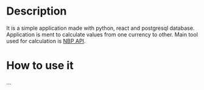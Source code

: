 # Description
It is a simple application made with python, react and postgresql database.
Application is ment to calculate values from one currency to other.
Main tool used for calculation is [NBP API](https://api.nbp.pl/#info).

# How to use it
...
